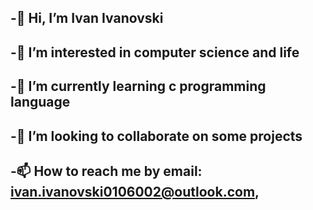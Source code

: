 ## -👋 Hi, I’m Ivan Ivanovski
## -👀 I’m interested in computer science and life  
## -🌱 I’m currently learning c programming language
## -💞️ I’m looking to collaborate on some projects
## -📫 How to reach me by email: ivan.ivanovski0106002@outlook.com, 

<!---
ivanovskiivan/ivanovskiivan is a ✨ special ✨ repository because its `README.md` (this file) appears on your GitHub profile.
You can click the Preview link to take a look at your changes.
--->

